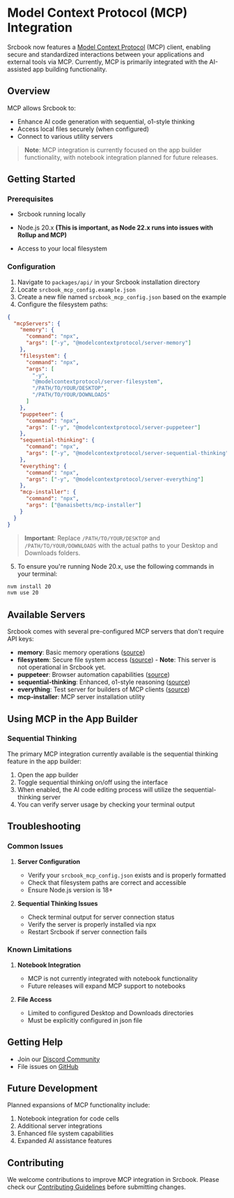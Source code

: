 # Model Context Protocol (MCP) Integration

Srcbook now features a [Model Context Protocol](https://modelcontextprotocol.io) (MCP) client, enabling secure and standardized interactions between your applications and external tools via MCP. Currently, MCP is primarily integrated with the AI-assisted app building functionality.

## Overview

MCP allows Srcbook to:
- Enhance AI code generation with sequential, o1-style thinking
- Access local files securely (when configured)
- Connect to various utility servers

> **Note**: MCP integration is currently focused on the app builder functionality, with notebook integration planned for future releases.

## Getting Started

### Prerequisites

- Srcbook running locally
- Node.js 20.x **(This is important, as Node 22.x runs into issues with Rollup and MCP)**

- Access to your local filesystem

### Configuration

1. Navigate to `packages/api/` in your Srcbook installation directory
2. Locate `srcbook_mcp_config.example.json`
3. Create a new file named `srcbook_mcp_config.json` based on the example
4. Configure the filesystem paths:

```json
{
  "mcpServers": {
    "memory": {
      "command": "npx",
      "args": ["-y", "@modelcontextprotocol/server-memory"]
    },
    "filesystem": {
      "command": "npx",
      "args": [
        "-y",
        "@modelcontextprotocol/server-filesystem",
        "/PATH/TO/YOUR/DESKTOP",
        "/PATH/TO/YOUR/DOWNLOADS"
      ]
    },
    "puppeteer": {
      "command": "npx",
      "args": ["-y", "@modelcontextprotocol/server-puppeteer"]
    },
    "sequential-thinking": {
      "command": "npx",
      "args": ["-y", "@modelcontextprotocol/server-sequential-thinking"]
    },
    "everything": {
      "command": "npx",
      "args": ["-y", "@modelcontextprotocol/server-everything"]
    },
    "mcp-installer": {
      "command": "npx",
      "args": ["@anaisbetts/mcp-installer"]
    }
  }
}
```

> **Important**: Replace `/PATH/TO/YOUR/DESKTOP` and `/PATH/TO/YOUR/DOWNLOADS` with the actual paths to your Desktop and Downloads folders.

5. To ensure you're running Node 20.x, use the following commands in your terminal:

```bash
nvm install 20
nvm use 20
```

## Available Servers

Srcbook comes with several pre-configured MCP servers that don't require API keys:

- **memory**: Basic memory operations ([source](https://github.com/modelcontextprotocol/servers/tree/main/src/memory))
- **filesystem**: Secure file system access ([source](https://github.com/modelcontextprotocol/servers/tree/main/src/filesystem)) - **Note**: This server is not operational in Srcbook yet.
- **puppeteer**: Browser automation capabilities ([source](https://github.com/modelcontextprotocol/servers/tree/main/src/puppeteer))
- **sequential-thinking**: Enhanced, o1-style reasoning ([source](https://github.com/modelcontextprotocol/servers/tree/main/src/sequentialthinking))
- **everything**: Test server for builders of MCP clients ([source](https://github.com/modelcontextprotocol/servers/tree/main/src/everything))
- **mcp-installer**: MCP server installation utility

## Using MCP in the App Builder

### Sequential Thinking

The primary MCP integration currently available is the sequential thinking feature in the app builder:

1. Open the app builder
2. Toggle sequential thinking on/off using the interface
3. When enabled, the AI code editing process will utilize the sequential-thinking server
4. You can verify server usage by checking your terminal output

## Troubleshooting

### Common Issues

1. **Server Configuration**
   - Verify your `srcbook_mcp_config.json` exists and is properly formatted
   - Check that filesystem paths are correct and accessible
   - Ensure Node.js version is 18+

2. **Sequential Thinking Issues**
   - Check terminal output for server connection status
   - Verify the server is properly installed via npx
   - Restart Srcbook if server connection fails

### Known Limitations

1. **Notebook Integration**
   - MCP is not currently integrated with notebook functionality
   - Future releases will expand MCP support to notebooks

2. **File Access**
   - Limited to configured Desktop and Downloads directories
   - Must be explicitly configured in json file

## Getting Help

- Join our [Discord Community](https://discord.gg/shDEGBSe2d)
- File issues on [GitHub](https://github.com/srcbookdev/srcbook)

## Future Development

Planned expansions of MCP functionality include:

1. Notebook integration for code cells
2. Additional server integrations
3. Enhanced file system capabilities
4. Expanded AI assistance features

## Contributing

We welcome contributions to improve MCP integration in Srcbook. Please check our [Contributing Guidelines](CONTRIBUTING.md) before submitting changes.